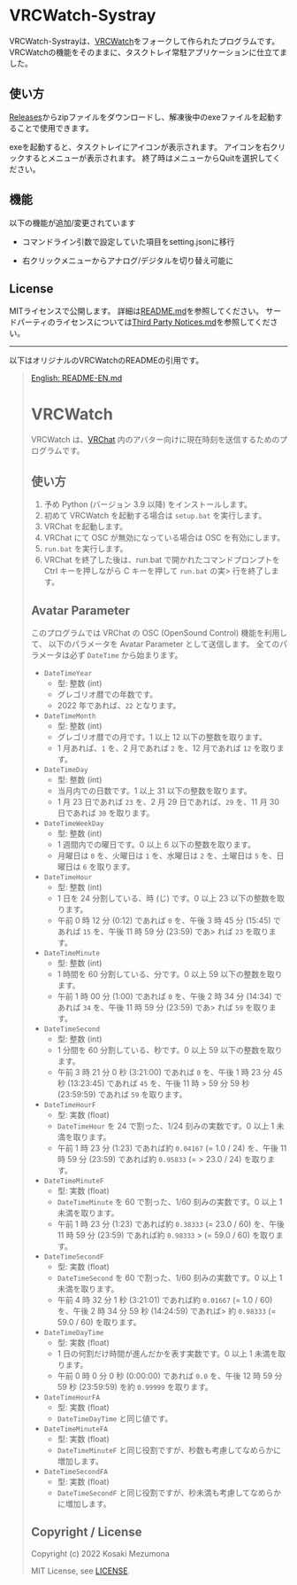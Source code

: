 # VRCWatch-Systray

VRCWatch-Systrayは、[VRCWatch](https://github.com/mezum/vrcwatch)をフォークして作られたプログラムです。
VRCWatchの機能をそのままに、タスクトレイ常駐アプリケーションに仕立てました。

## 使い方

[Releases](https://github.com/Shiokai/vrcwatch-systray/releases)からzipファイルをダウンロードし、解凍後中のexeファイルを起動することで使用できます。

exeを起動すると、タスクトレイにアイコンが表示されます。
アイコンを右クリックするとメニューが表示されます。
終了時はメニューからQuitを選択してください。

## 機能

以下の機能が追加/変更されています

* コマンドライン引数で設定していた項目をsetting.jsonに移行

* 右クリックメニューからアナログ/デジタルを切り替え可能に

## License
MITライセンスで公開します。
詳細は[README.md](README.md)を参照してください。
サードパーティのライセンスについては[Third Party Notices.md](Third%20Party%20Notices.md)を参照してください。

---
以下はオリジナルのVRCWatchのREADMEの引用です。

> [English: README-EN.md](README-EN.md)
> # VRCWatch
> 
> VRCWatch は、[VRChat](https://vrchat.com/) 内のアバター向けに現在時刻を送信するためのプログラムです。
> 
> ## 使い方
> 
> 1. 予め Python (バージョン 3.9 以降) をインストールします。
> 2. 初めて VRCWatch を起動する場合は `setup.bat` を実行します。
> 3. VRChat を起動します。
> 4. VRChat にて OSC が無効になっている場合は OSC を有効にします。
> 5. `run.bat` を実行します。
> 6. VRChat を終了した後は、run.bat で開かれたコマンドプロンプトを Ctrl キーを押しながら C キーを押して `run.bat` の実> 行を終了します。
> 
> ## Avatar Parameter
> 
> このプログラムでは VRChat の OSC (OpenSound Control) 機能を利用して、
> 以下のパラメータを Avatar Parameter として送信します。
> 全てのパラメータは必ず `DateTime` から始まります。
> 
> - `DateTimeYear`
>   - 型: 整数 (int)
>   - グレゴリオ暦での年数です。
>   - 2022 年であれば、`22` となります。
> - `DateTimeMonth`
>   - 型: 整数 (int)
>   - グレゴリオ暦での月です。1 以上 12 以下の整数を取ります。
>   - 1 月あれば、`1` を、2 月であれば `2` を、12 月であれば `12` を取ります。
> - `DateTimeDay`
>   - 型: 整数 (int)
>   - 当月内での日数です。1 以上 31 以下の整数を取ります。
>   - 1 月 23 日であれば `23` を、2 月 29 日であれば、`29` を、11 月 30 日であれば `30` を取ります。
> - `DateTimeWeekDay`
>   - 型: 整数 (int)
>   - 1 週間内での曜日です。0 以上 6 以下の整数を取ります。
>   - 月曜日は `0` を、火曜日は `1` を、水曜日は `2` を、土曜日は `5` を、日曜日は `6` を取ります。
> - `DateTimeHour`
>   - 型: 整数 (int)
>   - 1 日を 24 分割している、時 (じ) です。0 以上 23 以下の整数を取ります。
>   - 午前 0 時 12 分 (0:12) であれば `0` を、午後 3 時 45 分 (15:45) であれば `15` を、午後 11 時 59 分 (23:59) であ> れば `23` を取ります。
> - `DateTimeMinute`
>   - 型: 整数 (int)
>   - 1 時間を 60 分割している、分です。0 以上 59 以下の整数を取ります。
>   - 午前 1 時 00 分 (1:00) であれば `0` を、午後 2 時 34 分 (14:34) であれば `34` を、午後 11 時 59 分 (23:59) であ> れば `59` を取ります。
> - `DateTimeSecond`
>   - 型: 整数 (int)
>   - 1 分間を 60 分割している、秒です。0 以上 59 以下の整数を取ります。
>   - 午前 3 時 21 分 0 秒 (3:21:00) であれば `0` を、午後 1 時 23 分 45 秒 (13:23:45) であれば `45` を、午後 11 時 > 59 分 59 秒 (23:59:59) であれば `59` を取ります。
> - `DateTimeHourF`
>   - 型: 実数 (float)
>   - `DateTimeHour` を 24 で割った、1/24 刻みの実数です。0 以上 1 未満を取ります。
>   - 午前 1 時 23 分 (1:23) であれば約 `0.04167` (= 1.0 / 24) を、午後 11 時 59 分 (23:59) であれば約 `0.95833` (= > 23.0 / 24) を取ります。
> - `DateTimeMinuteF`
>   - 型: 実数 (float)
>   - `DateTimeMinute` を 60 で割った、1/60 刻みの実数です。0 以上 1 未満を取ります。
>   - 午前 1 時 23 分 (1:23) であれば約 `0.38333` (= 23.0 / 60) を、午後 11 時 59 分 (23:59) であれば約 `0.98333` > (= 59.0 / 60) を取ります。
> - `DateTimeSecondF`
>   - 型: 実数 (float)
>   - `DateTimeSecond` を 60 で割った、1/60 刻みの実数です。0 以上 1 未満を取ります。
>   - 午前 4 時 32 分 1 秒 (3:21:01) であれば約 `0.01667` (= 1.0 / 60) を、午後 2 時 34 分 59 秒 (14:24:59) であれば> 約 `0.98333` (= 59.0 / 60) を取ります。
> - `DateTimeDayTime`
>   - 型: 実数 (float)
>   - 1 日の何割だけ時間が進んだかを表す実数です。0 以上 1 未満を取ります。
>   - 午前 0 時 0 分 0 秒 (0:00:00) であれば `0.0` を、午後 12 時 59 分 59 秒 (23:59:59) を約 `0.99999` を取ります。
> - `DateTimeHourFA`
>   - 型: 実数 (float)
>   - `DateTimeDayTime` と同じ値です。
> - `DateTimeMinuteFA`
>   - 型: 実数 (float)
>   - `DateTimeMinuteF` と同じ役割ですが、秒数も考慮してなめらかに増加します。
> - `DateTimeSecondFA`
>   - 型: 実数 (float)
>   - `DateTimeSecondF` と同じ役割ですが、秒未満も考慮してなめらかに増加します。
> 
> ## Copyright / License
> 
> Copyright (c) 2022 Kosaki Mezumona
> 
> MIT License, see [LICENSE](LICENSE).
> 